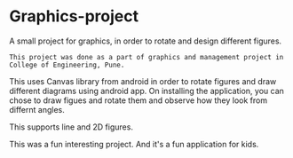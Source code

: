 # Graphics-project
A small project for graphics, in order to rotate and design different figures.
```
This project was done as a part of graphics and management project in College of Engineering, Pune.

```
This uses Canvas library from android in order to rotate figures and draw different diagrams using android app. On installing the application, you can chose to draw figues and rotate them and observe how they look from differnt angles.

This supports line and 2D figures. 

This was a fun interesting project. And it's a fun application for kids.


